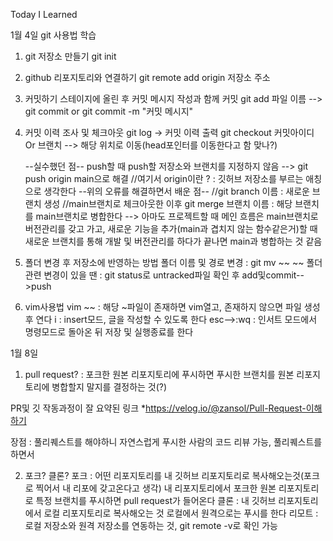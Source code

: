 Today I Learned

1월 4일
git 사용법 학습
1. git 저장소 만들기
    git init

2. github 리포지토리와 연결하기
    git remote add origin 저장소 주소

3. 커밋하기
    스테이지에 올린 후 커밋 메시지 작성과 함께 커밋
    git add 파일 이름 --> git commit or git commit -m "커밋 메시지"

4. 커밋 이력 조사 및 체크아웃
    git log -> 커밋 이력 출력
    git checkout 커밋아이디 Or 브랜치 --> 해당 위치로 이동(head포인터를 이동한다고 함 맞나?)

    --실수했던 점--
push할 때 push할 저장소와 브랜치를 지정하지 않음 --> git push origin main으로 해결
//여기서 origin이란 ? : 깃허브 저장소를 부르는 애칭으로 생각한다
    --위의 오류를 해결하면서 배운 점--
    //git branch 이름 : 새로운 브랜치 생성
    //main브랜치로 체크아웃한 이후 git merge 브랜치 이름 : 해당 브랜치를 main브랜치로 병합한다 --> 아마도 프로젝트할 때 메인 흐름은 main브랜치로 버전관리를 갖고 가고, 새로운 기능을 추가(main과 겹치지 않는 함수같은거)할 때 새로운 브랜치를 통해 개발 및 버전관리를 하다가 끝나면 main과 병합하는 것 같음
   
5. 폴더 변경 후 저장소에 반영하는 방법
    폴더 이름 및 경로 변경 : git mv ~~ ~~
    폴더 관련 변경이 있을 땐 : git status로 untracked파일 확인 후 add및commit-->push
6. vim사용법
    vim ~~ : 해당 ~파일이 존재하면 vim열고, 존재하지 않으면 파일 생성 후 연다
    i : insert모드, 글을 작성할 수 있도록 한다
    esc-->:wq  : 인서트 모드에서 명령모드로 돌아온 뒤 저장 및 실행종료를 한다 


1월 8일

1. pull request?
: 포크한 원본 리포지토리에 푸시하면 푸시한 브랜치를 원본 리포지토리에 병합할지 말지를 결정하는 것(?)

PR및 깃 작동과정이 잘 요약된 링크
*https://velog.io/@zansol/Pull-Request-이해하기

장점 : 풀리퀘스트를 해야하니 자연스럽게 푸시한 사람의 코드 리뷰 가능, 풀리퀘스트를 하면서

2. 포크? 클론?
    포크 : 어떤 리포지토리를 내 깃허브 리포지토리로 복사해오는것(포크로 찍어서 내 리포에 갖고온다고 생각)
    내 리포지토리에서 포크한 원본 리포지토리로 특정 브랜치를 푸시하면 pull request가 들어온다
    클론 : 내 깃허브 리포지토리에서 로컬 리포지토리로 복사해오는 것
    로컬에서 원격으로는 푸시를 한다
    리모트 : 로컬 저장소와 원격 저장소를 연동하는 것, git remote -v로 확인 가능

    

